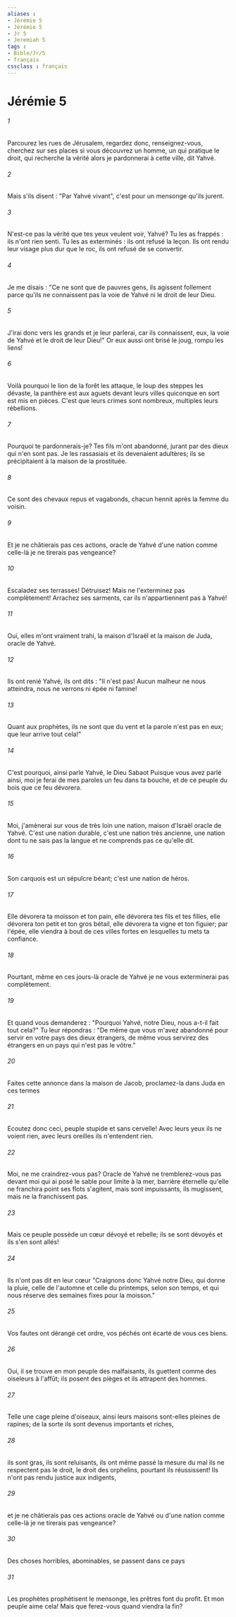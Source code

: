 ```yaml
---
aliases : 
- Jérémie 5
- Jérémie 5
- Jr 5
- Jeremiah 5
tags : 
- Bible/Jr/5
- français
cssclass : français
---
```


# Jérémie 5

###### 1
Parcourez les rues de Jérusalem, regardez donc, renseignez-vous, cherchez sur ses places si vous découvrez un homme, un qui pratique le droit, qui recherche la vérité alors je pardonnerai à cette ville, dit Yahvé.
###### 2
Mais s'ils disent : "Par Yahvé vivant", c'est pour un mensonge qu'ils jurent.
###### 3
N'est-ce pas la vérité que tes yeux veulent voir, Yahvé? Tu les as frappés : ils n'ont rien senti. Tu les as exterminés : ils ont refusé la leçon. Ils ont rendu leur visage plus dur que le roc, ils ont refusé de se convertir.
###### 4
Je me disais : "Ce ne sont que de pauvres gens, ils agissent follement parce qu'ils ne connaissent pas la voie de Yahvé ni le droit de leur Dieu.
###### 5
J'irai donc vers les grands et je leur parlerai, car ils connaissent, eux, la voie de Yahvé et le droit de leur Dieu!" Or eux aussi ont brisé le joug, rompu les liens!
###### 6
Voilà pourquoi le lion de la forêt les attaque, le loup des steppes les dévaste, la panthère est aux aguets devant leurs villes quiconque en sort est mis en pièces. C'est que leurs crimes sont nombreux, multiples leurs rébellions.
###### 7
Pourquoi te pardonnerais-je? Tes fils m'ont abandonné, jurant par des dieux qui n'en sont pas. Je les rassasiais et ils devenaient adultères; ils se précipitaient à la maison de la prostituée.
###### 8
Ce sont des chevaux repus et vagabonds, chacun hennit après la femme du voisin.
###### 9
Et je ne châtierais pas ces actions, oracle de Yahvé d'une nation comme celle-là je ne tirerais pas vengeance?
###### 10
Escaladez ses terrasses! Détruisez! Mais ne l'exterminez pas complètement! Arrachez ses sarments, car ils n'appartiennent pas à Yahvé!
###### 11
Oui, elles m'ont vraiment trahi, la maison d'Israël et la maison de Juda, oracle de Yahvé.
###### 12
Ils ont renié Yahvé, ils ont dits : "Il n'est pas! Aucun malheur ne nous atteindra, nous ne verrons ni épée ni famine!
###### 13
Quant aux prophètes, ils ne sont que du vent et la parole n'est pas en eux; que leur arrive tout cela!"
###### 14
C'est pourquoi, ainsi parle Yahvé, le Dieu Sabaot Puisque vous avez parlé ainsi, moi je ferai de mes paroles un feu dans ta bouche, et de ce peuple du bois que ce feu dévorera.
###### 15
Moi, j'amènerai sur vous de très loin une nation, maison d'Israël oracle de Yahvé. C'est une nation durable, c'est une nation très ancienne, une nation dont tu ne sais pas la langue et ne comprends pas ce qu'elle dit.
###### 16
Son carquois est un sépulcre béant; c'est une nation de héros.
###### 17
Elle dévorera ta moisson et ton pain, elle dévorera tes fils et tes filles, elle dévorera ton petit et ton gros bétail, elle dévorera ta vigne et ton figuier; par l'épée, elle viendra à bout de ces villes fortes en lesquelles tu mets ta confiance.
###### 18
Pourtant, même en ces jours-là oracle de Yahvé je ne vous exterminerai pas complètement.
###### 19
Et quand vous demanderez : "Pourquoi Yahvé, notre Dieu, nous a-t-il fait tout cela?" Tu leur répondras : "De même que vous m'avez abandonné pour servir en votre pays des dieux étrangers, de même vous servirez des étrangers en un pays qui n'est pas le vôtre."
###### 20
Faites cette annonce dans la maison de Jacob, proclamez-la dans Juda en ces termes
###### 21
Ecoutez donc ceci, peuple stupide et sans cervelle! Avec leurs yeux ils ne voient rien, avec leurs oreilles ils n'entendent rien.
###### 22
Moi, ne me craindrez-vous pas? Oracle de Yahvé ne tremblerez-vous pas devant moi qui ai posé le sable pour limite à la mer, barrière éternelle qu'elle ne franchira point ses flots s'agitent, mais sont impuissants, ils mugissent, mais ne la franchissent pas.
###### 23
Mais ce peuple possède un cœur dévoyé et rebelle; ils se sont dévoyés et ils s'en sont allés!
###### 24
Ils n'ont pas dit en leur cœur "Craignons donc Yahvé notre Dieu, qui donne la pluie, celle de l'automne et celle du printemps, selon son temps, et qui nous réserve des semaines fixes pour la moisson."
###### 25
Vos fautes ont dérangé cet ordre, vos péchés ont écarté de vous ces biens.
###### 26
Oui, il se trouve en mon peuple des malfaisants, ils guettent comme des oiseleurs à l'affût; ils posent des pièges et ils attrapent des hommes.
###### 27
Telle une cage pleine d'oiseaux, ainsi leurs maisons sont-elles pleines de rapines; de la sorte ils sont devenus importants et riches,
###### 28
ils sont gras, ils sont reluisants, ils ont même passé la mesure du mal ils ne respectent pas le droit, le droit des orphelins, pourtant ils réussissent! Ils n'ont pas rendu justice aux indigents,
###### 29
et je ne châtierais pas ces actions oracle de Yahvé ou d'une nation comme celle-là je ne tirerais pas vengeance?
###### 30
Des choses horribles, abominables, se passent dans ce pays
###### 31
Les prophètes prophétisent le mensonge, les prêtres font du profit. Et mon peuple aime cela! Mais que ferez-vous quand viendra la fin?
